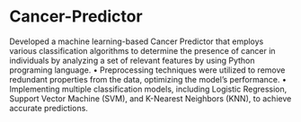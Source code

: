 # Cancer-Predictor
Developed a machine learning-based Cancer Predictor that employs various classification algorithms to determine
the presence of cancer in individuals by analyzing a set of relevant features by using Python programing language.
• Preprocessing techniques were utilized to remove redundant properties from the data, optimizing the model’s
performance.
• Implementing multiple classification models, including Logistic Regression, Support Vector Machine (SVM), and
K-Nearest Neighbors (KNN), to achieve accurate predictions.
